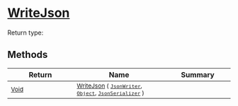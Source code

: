 # [WriteJson](./DistanceFunctionJsonConverter-100664046.md)


Return type:
## Methods

| Return | Name | Summary | 
| --- | --- | --- | 
| <sub>[Void](https://docs.microsoft.com/en-us/dotnet/api/System.Void)</sub><img width=200/>| <sub>[WriteJson](./DistanceFunctionJsonConverter-100664046.md) ( [`JsonWriter`](./DistanceFunctionJsonConverter-100664046.md), [`Object`](https://docs.microsoft.com/en-us/dotnet/api/System.Object), [`JsonSerializer`](./DistanceFunctionJsonConverter-100664046.md) )</sub>| <sub></sub><img width=200/>| <br>


